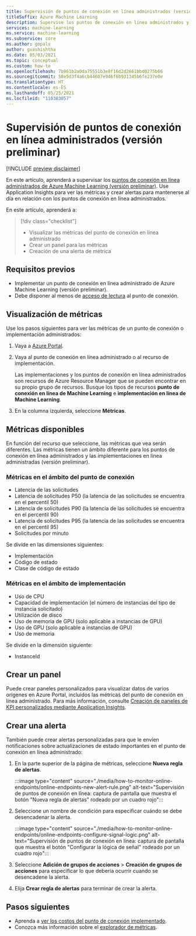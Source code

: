 ```yaml
---
title: Supervisión de puntos de conexión en línea administrados (versión preliminar)
titleSuffix: Azure Machine Learning
description: Supervise los puntos de conexión en línea administrados y cree alertas con Application Insights.
services: machine-learning
ms.service: machine-learning
ms.subservice: core
ms.author: gopalv
author: gvashishtha
ms.date: 05/03/2021
ms.topic: conceptual
ms.custom: how-to
ms.openlocfilehash: 7b961b2a0da75551b3e8f16d2d2661bbd0275b66
ms.sourcegitcommit: 58e5d3f4a6cb44607e946f6b931345b6fe237e0e
ms.translationtype: HT
ms.contentlocale: es-ES
ms.lasthandoff: 05/25/2021
ms.locfileid: "110383057"
---
```

# <a name="monitor-managed-online-endpoints-preview"></a>Supervisión de puntos de conexión en línea administrados (versión preliminar)

[!INCLUDE [preview disclaimer](../../includes/machine-learning-preview-generic-disclaimer.md)]

En este artículo, aprenderá a supervisar los [puntos de conexión en línea administrados de Azure Machine Learning (versión preliminar)](concept-endpoints.md). Use Application Insights para ver las métricas y crear alertas para mantenerse al día en relación con los puntos de conexión en línea administrados.

En este artículo, aprenderá a:

> [!div class="checklist"]
> * Visualizar las métricas del punto de conexión en línea administrado
> * Crear un panel para las métricas
> * Creación de una alerta de métrica

## <a name="prerequisites"></a>Requisitos previos

- Implementar un punto de conexión en línea administrado de Azure Machine Learning (versión preliminar).
- Debe disponer al menos de [acceso de lectura](../role-based-access-control/role-assignments-portal.md) al punto de conexión.

## <a name="view-metrics"></a>Visualización de métricas

Use los pasos siguientes para ver las métricas de un punto de conexión o implementación administrados:
1. Vaya a [Azure Portal](https://portal.azure.com).
1. Vaya al punto de conexión en línea administrado o al recurso de implementación.

    Las implementaciones y los puntos de conexión en línea administrados son recursos de Azure Resource Manager que se pueden encontrar en su propio grupo de recursos. Busque los tipos de recursos **punto de conexión en línea de Machine Learning** e **implementación en línea de Machine Learning**.

1. En la columna izquierda, seleccione **Métricas**.

## <a name="available-metrics"></a>Métricas disponibles

En función del recurso que seleccione, las métricas que vea serán diferentes. Las métricas tienen un ámbito diferente para los puntos de conexión en línea administrados y las implementaciones en línea administradas (versión preliminar).

### <a name="metrics-at-endpoint-scope"></a>Métricas en el ámbito del punto de conexión

- Latencia de las solicitudes
- Latencia de solicitudes P50 (la latencia de las solicitudes se encuentra en el percentil 50)
- Latencia de solicitudes P90 (la latencia de las solicitudes se encuentra en el percentil 90)
- Latencia de solicitudes P95 (la latencia de las solicitudes se encuentra en el percentil 95)
- Solicitudes por minuto

Se divide en las dimensiones siguientes:

- Implementación
- Código de estado
- Clase de código de estado

### <a name="metrics-at-deployment-scope"></a>Métricas en el ámbito de implementación

- Uso de CPU
- Capacidad de implementación (el número de instancias del tipo de instancia solicitado)
- Utilización de disco
- Uso de memoria de GPU (solo aplicable a instancias de GPU)
- Uso de GPU (solo aplicable a instancias de GPU)
- Uso de memoria

Se divide en la dimensión siguiente:

- InstanceId

## <a name="create-a-dashboard"></a>Crear un panel

Puede crear paneles personalizados para visualizar datos de varios orígenes en Azure Portal, incluidos las métricas del punto de conexión en línea administrado. Para más información, consulte [Creación de paneles de KPI personalizados mediante Application Insights](../azure-monitor/app/tutorial-app-dashboards.md#add-custom-metric-chart).
    
## <a name="create-an-alert"></a>Crear una alerta

También puede crear alertas personalizadas para que le envíen notificaciones sobre actualizaciones de estado importantes en el punto de conexión en línea administrado:

1. En la parte superior de la página de métricas, seleccione **Nueva regla de alertas**.

    :::image type="content" source="./media/how-to-monitor-online-endpoints/online-endpoints-new-alert-rule.png" alt-text="Supervisión de puntos de conexión en línea: captura de pantalla que muestra el botón &quot;Nueva regla de alertas&quot; rodeado por un cuadro rojo":::

1. Seleccione un nombre de condición para especificar cuándo se debe desencadenar la alerta.

    :::image type="content" source="./media/how-to-monitor-online-endpoints/online-endpoints-configure-signal-logic.png" alt-text="Supervisión de puntos de conexión en línea: captura de pantalla que muestra el botón &quot;Configurar la lógica de señal&quot; rodeado por un cuadro rojo":::

1. Seleccione **Adición de grupos de acciones** > **Creación de grupos de acciones** para especificar lo que debería ocurrir cuando se desencadene la alerta.

1. Elija **Crear regla de alertas** para terminar de crear la alerta.


## <a name="next-steps"></a>Pasos siguientes

* Aprenda a [ver los costos del punto de conexión implementado](./how-to-view-online-endpoints-costs.md).
* Conozca más información sobre el [explorador de métricas](../azure-monitor/essentials/metrics-charts.md).